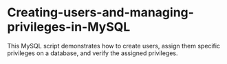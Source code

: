 # Creating-users-and-managing-privileges-in-MySQL
This MySQL script demonstrates how to create users, assign them specific privileges on a database, and verify the assigned privileges.
